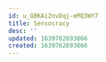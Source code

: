 ```yaml
---
id: u_GBKAi2nvDqj-eMQ3WY7
title: Sensocracy
desc: ''
updated: 1639762693866
created: 1639762693866
---
```



